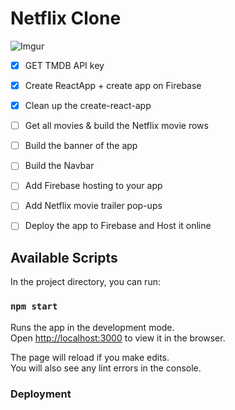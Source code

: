 # Netflix Clone 
![Imgur](https://i.imgur.com/aZ4AVff.png)



- [X]  GET TMDB API key
- [X]  Create ReactApp + create app on Firebase
- [X]  Clean up the create-react-app
- [ ]  Get all movies & build the Netflix movie rows
- [ ]  Build the banner of the app
- [ ]  Build the Navbar
- [ ]  Add Firebase hosting to your app
- [ ]  Add Netflix movie trailer pop-ups
- [ ]  Deploy the app to Firebase and Host it online








## Available Scripts

In the project directory, you can run:

### `npm start`

Runs the app in the development mode.\
Open [http://localhost:3000](http://localhost:3000) to view it in the browser.

The page will reload if you make edits.\
You will also see any lint errors in the console.





### Deployment


